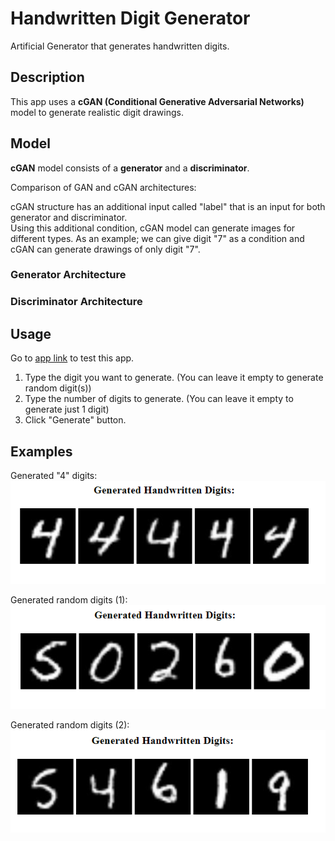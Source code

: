 # Handwritten Digit Generator
Artificial Generator that generates handwritten digits. <br>

## Description
This app uses a **cGAN (Conditional Generative Adversarial Networks)** model to generate realistic digit drawings. <br>

## Model
**cGAN** model consists of a **generator** and a **discriminator**. <br>

Comparison of GAN and cGAN architectures: <br>


cGAN structure has an additional input called "label" that is an input for both generator and discriminator. <br>
Using this additional condition, cGAN model can generate images for different types. As an example; we can give digit "7" as a condition
and cGAN can generate drawings of only digit "7". <br>

### Generator Architecture


### Discriminator Architecture


## Usage
Go to [app link](https://handwritten-digit-generator.herokuapp.com/) to test this app. <br>

1. Type the digit you want to generate. (You can leave it empty to generate random digit(s))
2. Type the number of digits to generate. (You can leave it empty to generate just 1 digit)
3. Click "Generate" button.

## Examples
Generated "4" digits: <br>
![generated "4" digits](https://raw.githubusercontent.com/yigitatesh/handwritten_digit_generator_web_app/main/results/generated_4_digits.PNG)

Generated random digits (1): <br>
![generated random digits 1](https://raw.githubusercontent.com/yigitatesh/handwritten_digit_generator_web_app/main/results/generated_random_digits.PNG)

Generated random digits (2): <br>
![generated random digits 2](https://raw.githubusercontent.com/yigitatesh/handwritten_digit_generator_web_app/main/results/generated_random_digits_2.PNG)
